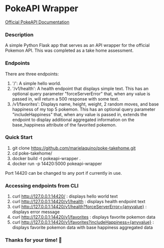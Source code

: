 # PokeAPI Wrapper 
[Official PokeAPI Documentation](https://pokeapi.co/docs/v2)

### Description
A simple Python Flask app that serves as an API wrapper for the official Pokemon API.
This was completed as a take home assessment. 

### Endpoints
There are three endpoints: 
1. '/': A simple hello world. 
2. '/v1/health': A health endpoint that displays simple text. This has an optional query parameter "forceServerError" that, when any value is passed in, will return a 500 response with some text.
3. /v1/favorites': Displays name, height, weight, 2 random moves, and base happiness of my top 5 pokemon. This has an optional query parameter "includeHappiness" that, when any value is passed in, extends the endpoint to display additional aggregated information on the base_happiness attribute of the favorited pokemon.


### Quick Start

1. git clone https://github.com/marielaquino/poke-takehome.git
2. cd poke-takehome/
3. docker build -t pokeapi-wrapper .
4. docker run -p 14420:5000 pokeapi-wrapper

Port 14420 can be changed to any port if currently in use. 

### Accessing endpoints from CLI 

1. curl http://127.0.0.1:14420/ : displays hello world text 
2. curl http://127.0.0.1:14420/v1/health : displays health endpoint text
3. curl http://127.0.0.1:14420/v1/health?forceServerError={anyvalue} : displays error message 
4. curl http://127.0.0.1:14420/v1/favorites : displays favorite pokemon data
5. curl http://127.0.0.1:14420/v1/favorites?includeHappiness={anyvalue} : displays favorite pokemon data with base happiness aggregated data 

### Thanks for your time! 🙏 

